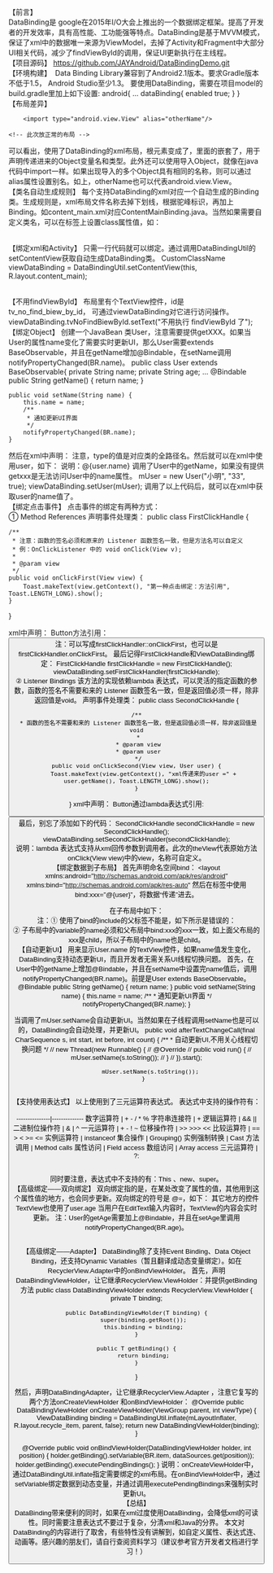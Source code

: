 【前言】<br />
DataBinding是 google在2015年I/O大会上推出的一个数据绑定框架。提高了开发者的开发效率，具有高性能、工功能强等特点。DataBinding是基于MVVM模式，保证了xml中的数据唯一来源为ViewModel，去掉了Activity和Fragment中大部分UI相关代码，减少了findViewById的调用，保证UI更新执行在主线程。
<br />【项目源码】
https://github.com/JAYAndroid/DataBindingDemo.git
<br />【环境构建】
 Data Binding Library兼容到了Android2.1版本。要求Gradle版本不低于1.5， Android Studio至少1.3。
要使用DataBinding，需要在项目model的 build.gradle里加上如下设置:
   android{
   ...
	dataBinding{
    	enabled true;
	}
}
<br />【布局差异】
<?xml version="1.0" encoding="utf-8"?>
<layout xmlns:android="http://schemas.android.com/apk/res/android">
<data>
    <variable
        name=””
        Type=””/>

        <import type="android.view.View" alias="otherName"/>
</data>

	<!-- 此次放正常的布局 -->
</layout>


可以看出，使用了DataBinding的xml布局，根元素变成了<layout>，里面的<data>嵌套了<variable>，用于声明传递进来的Object变量名和类型。此外还可以使用<import>导入Object，就像在java代码中import一样。如果出现导入的多个Object具有相同的名称，则可以通过alias属性设置别名。如上，otherName也可以代表android.view.View。
<br />【类名自动生成规则】
每个支持DataBinding的xml对应一个自动生成的Binding类。生成规则是，xml布局文件名称去掉下划线，根据驼峰标识，再加上Binding。如content_main.xml对应ContentMainBinding.java。当然如果需要自定义类名，可以在<data>标签上设置class属性值，如：

<!--注意，name和其他布局里面的name不能一样, 用class自定义生成的Binding classes 类名，也可
以使用全路径名来指定生成类存放的位置-->
<data class="CustomClassName">

<br />【绑定xml和Activity】
只需一行代码就可以绑定。通过调用DataBindingUtil的setContentView获取自动生成DataBinding类。
  CustomClassName viewDataBinding = DataBindingUtil.setContentView(this, R.layout.content_main);




<br />【不用findViewById】
布局里有个TextView控件，id是tv_no_find_biew_by_id，
<TextView
    android:id="@+id/tv_no_find_biew_by_id"
    android:layout_width="wrap_content"
    android:layout_height="wrap_content"
    android:textColor="#0f0"
    android:textSize="16sp"
    tools:text="不用 findviewbyid 了" />
可通过viewDataBinding对它进行访问操作。
viewDataBinding.tvNoFindBiewById.setText("不用执行 findViewById 了");
<br />【绑定Object】
创建一个JavaBean 类User，注意需要提供getXXX。如果当User的属性name变化了需要实时更新UI，那么User需要extends BaseObservable，并且在getName增加@Bindable，在setName调用
notifyPropertyChanged(BR.name)。
public class User extends BaseObservable{
    private String name;
    private String age;
    ...
    @Bindable
    public String getName() {
        return name;
    }

    public void setName(String name) {
        this.name = name;
        /**
         * 通知更新UI界面
         */
        notifyPropertyChanged(BR.name);
    }
然后在xml中声明：
<variable
    name="user"
    type="com.example.jay.databindingdemo.User" />
注意，type的值是对应类的全路径名。然后就可以在xml中使用user，如下：
<TextView
    android:id="@+id/tv_name"
    android:layout_width="wrap_content"
    android:layout_height="wrap_content"
    android:layout_toRightOf="@id/tv_tip"
    android:text="@{user.name}"
    android:textSize="18sp" />
说明：@{user.name} 调用了User中的getName，如果没有提供getxxx是无法访问User中的name属性。
mUser = new User("小明", "33", true);
viewDataBinding.setUser(mUser);
调用了以上代码后，就可以在xml中获取user的name值了。
<br />【绑定点击事件】
点击事件的绑定有两种方式：
<br />① Method References
声明事件处理类：
public class FirstClickHandle {

    /**
     * 注意：函数的签名必须和原来的 Listener 函数签名一致，但是方法名可以自定义
     * 例：OnClickListener 中的 void onClick(View v);
     *
     * @param view
     */
    public void onClickFirst(View view) {
        Toast.makeText(view.getContext(), "第一种点击绑定：方法引用", Toast.LENGTH_LONG).show();
    }
}

xml中声明：
<variable
    name="firstClickHandler"
    type="com.example.jay.databindingdemo.FirstClickHandle" />
Button方法引用：
<Button
    android:layout_width="match_parent"
    android:layout_height="wrap_content"
    android:onClick="@{firstClickHandler::onClickFirst}"
    android:text="Method References 绑定点击事件"
    android:textAllCaps="false" />
注：可以写成firstClickHandler::onClickFirst，也可以是firstClickHandler.onClickFirst。
最后记得FirstClickHandle和ViewDataBinding绑定：
FirstClickHandle firstClickHandle = new FirstClickHandle();
viewDataBinding.setFirstClickHandler(firstClickHandle);
<br />② Listener Bindings
该方法的实现依赖lambda 表达式，可以灵活的指定函数的参数，函数的签名不需要和来的 Listener 函数签名一致，但是返回值必须一样，除非返回值是void。
声明事件处理类：
public class SecondClickHandle {

    /**
     * 函数的签名不需要和来的 Listener 函数签名一致，但是返回值必须一样，除非返回值是void
     *
     * @param view
     * @param user
     */
    public void onClickSecond(View view, User user) {
        Toast.makeText(view.getContext(), "xml传递来的user =" + user.getName(), Toast.LENGTH_LONG).show();
    }
}
xml中声明：
<variable
    name="secondClickHnalder"
    type="com.example.jay.databindingdemo.SecondClickHandle" />
Button通过lambda表达式引用:
<Button
    android:layout_width="match_parent"
    android:layout_height="wrap_content"
    android:onClick="@{(theview) -> secondClickHnalder.onClickSecond(theview, user)}"
    android:text="Listener Bindings 绑定点击事件"
    android:textAllCaps="false" />
最后，别忘了添加如下的代码：
 SecondClickHandle secondClickHandle = new SecondClickHandle();
 viewDataBinding.setSecondClickHnalder(secondClickHandle);
<br />说明：lambda 表达式支持从xml回传参数到调用者。此次的theView代表原始方法onClick(View view)中的view，名称可自定义。
<br />【绑定数据到子布局】
首先声明命名空间bind：
<layout xmlns:android="http://schemas.android.com/apk/res/android"
    xmlns:bind="http://schemas.android.com/apk/res-auto"
然后在标签<include>中使用bind:xxx=”@{user}”，将数据“传递”进去。
<!--注意，使用了bind的include标签的父标签，不能是 <merge>。而且child_layout中的变量名必须和 bind:xxx的xxx一致 -->
<include
    layout="@layout/child_layout"
    bind:child="@{user}" />
在子布局中如下：
<layout xmlns:android="http://schemas.android.com/apk/res/android">
    <data>
        <variable
            name="child"
            type="com.example.jay.databindingdemo.User" />
    </data>
<br />注：① 使用了bind的include的父标签不能是<merge>，如下所示是错误的：
<merge>
    <include layout="@layout/name"
        bind:user="@{user}"/>
</merge>
<br />② 子布局中的variable的name必须和父布局中bind:xxx的xxx一致，如上面父布局的xxx是child，所以子布局中的name也是child。
<br />【自动更新UI】
用来显示User.name 的TextView控件，如果name值发生变化，DataBinding支持动态更新UI，而且开发者无需关系UI线程切换问题。
首先，在User中的getName上增加@Bindable，并且在setName中设置完name值后，调用notifyPropertyChanged(BR.name)。前提是User extends BaseObservable。
 @Bindable
 public String getName() {
    return name;
}
 public void setName(String name) {
    this.name = name;
    /**
     * 通知更新UI界面
     */
    notifyPropertyChanged(BR.name);
}



当调用了mUser.setName会自动更新UI。当然如果在子线程调用setName也是可以的，DataBinding会自动处理，并更新UI。
       public void afterTextChangeCall(final CharSequence s, int start, int before, int count) {
            /**
             * 自动更新UI,不用关心线程切换问题
             */
//            new Thread(new Runnable() {
//                @Override
//                public void run() {
//                    mUser.setName(s.toString());
//                }
//            }).start();

            mUser.setName(s.toString());
        }
<br />【支持使用表达式】
<TextView
    android:layout_width="wrap_content"
    android:layout_height="wrap_content"
    android:layout_toRightOf="@id/tv_name"
    android:text="成年人"
    android:textSize="18sp"
    android:visibility="@{user.adult ? View.VISIBLE : View.GONE}" />
以上使用到了三元运算符表达式。
表达式中支持的操作符有：<br />

---------------|--------------
数字运算符     | + - / * %
字符串连接符   | +
逻辑运算符     | 	&& ||
二进制位操作符 | 	& | ^
一元运算符     | 	+ - ! ~
位移操作符     | 	>> >>> <<
比较运算符     | == > < >= <=
实例运算符     | 	instanceof
集合操作       | 	Grouping()
实例强制转换   |   	Cast
方法调用       | Method calls
属性访问       | Field access
数组访问       | Array access
三元运算符     |  	?:

 <br />同时要注意，表达式中不支持的有：This 、new、super。
<br />【高级绑定——双向绑定】
双向绑定指的是，在某处改变了属性的值，其他用到这个属性值的地方，也会同步更新。双向绑定的符号是 @=，如下：
<EditText
    android:layout_width="match_parent"
    android:layout_height="wrap_content"
    android:hint="双向绑定"
    android:text="@={user.age}" />
其它地方的控件TextView也使用了user.age
<TextView
    android:hint="双向绑定内容"
    android:text="@{@string/welcome(user.age)}"
    android:layout_width="wrap_content"
    android:layout_height="wrap_content" />
当用户在EditText输入内容时，TextView的内容会实时更新。
注：User的getAge需要加上@Bindable，并且在setAge里调用notifyPropertyChanged(BR.age)。

<br />【高级绑定——Adapter】
DataBinding除了支持Event Binding、Data Object Binding，还支持Dynamic Variables（暂且翻译成动态变量绑定）。如在RecyclerView.Adapter中的onBindViewHolder。
首先，声明DataBindingViewHolder，让它继承RecyclerView.ViewHolder：并提供getBinding方法
public class DataBindingViewHolder<T extends ViewDataBinding> extends RecyclerView.ViewHolder {
    private T binding;

    public DataBindingViewHolder(T binding) {
        super(binding.getRoot());
        this.binding = binding;
    }

    public T getBinding() {
        return binding;
    }
}

然后，声明DataBindingAdapter，让它继承RecyclerView.Adapter
，注意它复写的两个方法onCreateViewHolder
和onBindViewHolder：
@Override
public DataBindingViewHolder onCreateViewHolder(ViewGroup parent, int viewType) {
    ViewDataBinding binding = DataBindingUtil.inflate(mLayoutInflater, R.layout.recycle_item, parent, false);
    return new DataBindingViewHolder(binding);
}

@Override
public void onBindViewHolder(DataBindingViewHolder holder, int position) {
    holder.getBinding().setVariable(BR.item, dataSources.get(position));
    holder.getBinding().executePendingBindings();
}
说明：onCreateViewHolder中，通过DataBindingUtil.inflate指定需要绑定的xml布局。在onBindViewHolder中，通过setVariable绑定数据到动态变量，并通过调用executePendingBindings来强制实时更新UI。
<br />【总结】<br />
DataBinding带来便利的同时，如果在xml过度使用DataBinding，会降低xml的可读性。同时需要注意表达式不要过于复杂，分清xml和Java的分界。
本文对DataBinding的内容进行了取舍，有些特性没有讲解到，如自定义属性、表达式连、动画等。感兴趣的朋友们，请自行查阅资料学习（建议参考官方开发者文档进行学习！）





